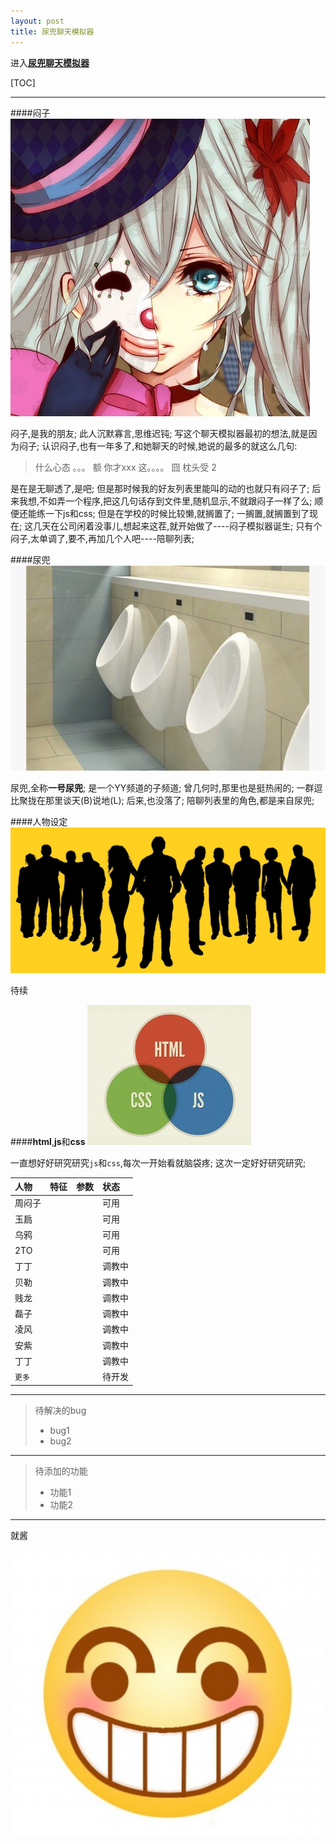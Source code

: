 ```yaml
---
layout: post
title: 尿兜聊天模拟器
---
```



进入<a href="{{ site.baseurl }}/menzi/html/menzi.html">**尿兜聊天模拟器**</a>

[TOC]

-------------

####闷子
![](../images/zhoumenzi.jpg)

闷子,是我的朋友;
此人沉默寡言,思维迟钝;
写这个聊天模拟器最初的想法,就是因为闷子;
认识闷子,也有一年多了,和她聊天的时候,她说的最多的就这么几句:

> 什么心态
> 。。。
> 额
> 你才xxx
> 这。。。。
> 囧
> 枕头受
> 2

是在是无聊透了,是吧;
但是那时候我的好友列表里能叫的动的也就只有闷子了;
后来我想,不如弄一个程序,把这几句话存到文件里,随机显示,不就跟闷子一样了么;
顺便还能练一下js和css;
但是在学校的时候比较懒,就搁置了;
一搁置,就搁置到了现在;
这几天在公司闲着没事儿,想起来这茬,就开始做了----闷子模拟器诞生;
只有个闷子,太单调了,要不,再加几个人吧----陪聊列表;

####尿兜
![](../images/niaodou.jpg)

尿兜,全称**一号尿兜**;
是一个YY频道的子频道;
曾几何时,那里也是挺热闹的;
一群逗比聚拢在那里谈天(B)说地(L);
后来,也没落了;
陪聊列表里的角色,都是来自尿兜;

####人物设定
![](../images/zhongren.jpg)

待续

####**html**,**js**和**css**
![](../images/htmlcssjs.jpg)

一直想好好研究研究`js`和`css`,每次一开始看就脑袋疼;
这次一定好好研究研究;

 | 人物| 特征| 参数|状态|
 | :-------| :---- | :--- |:----|
 | 周闷子|  |      |可用|
 | 玉扃|   |   |可用|
 | 乌鸦|    |   |可用|
 |2TO|  |  |可用|
 |丁丁| | |调教中|
 |贝勒| | |调教中|
 |贱龙| | |调教中|
 |磊子| | |调教中|
 |凌风| | |调教中|
 |安紫| | |调教中|
 |丁丁| | |调教中|
 |`更多`| | |待开发|


---

> 待解决的bug
> 
> - bug1
> - bug2

---

>待添加的功能
>
> - 功能1
> - 功能2

---
就酱

![](../images/smile.jpg)
